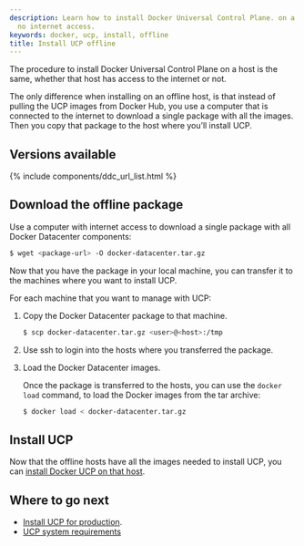```yaml
---
description: Learn how to install Docker Universal Control Plane. on a machine with
  no internet access.
keywords: docker, ucp, install, offline
title: Install UCP offline
---
```


The procedure to install Docker Universal Control Plane on a host is the same,
whether that host has access to the internet or not.

The only difference when installing on an offline host,
is that instead of pulling the UCP images from Docker Hub, you use a
computer that is connected to the internet to download a single package with
all the images. Then you copy that package to the host where you’ll install UCP.

## Versions available

{% include components/ddc_url_list.html %}

## Download the offline package

Use a computer with internet access to download a single package with all
Docker Datacenter components:

```bash
$ wget <package-url> -O docker-datacenter.tar.gz
```

Now that you have the package in your local machine, you can transfer it to
the machines where you want to install UCP.

For each machine that you want to manage with UCP:

1.  Copy the Docker Datacenter package to that machine.

    ```bash
    $ scp docker-datacenter.tar.gz <user>@<host>:/tmp
    ```

2.  Use ssh to login into the hosts where you transferred the package.

3.  Load the Docker Datacenter images.

    Once the package is transferred to the hosts, you can use the
    `docker load` command, to load the Docker images from the tar archive:

    ```bash
    $ docker load < docker-datacenter.tar.gz
    ```

## Install UCP

Now that the offline hosts have all the images needed to install UCP,
you can [install Docker UCP on that host](index.md).


## Where to go next

* [Install UCP for production](index.md).
* [UCP system requirements](system-requirements.md)
